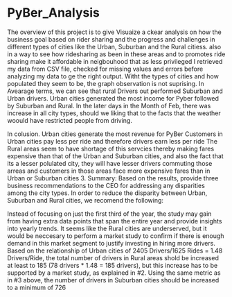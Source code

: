 # PyBer_Analysis 
The overview of this project is to give Visuaize a ckear analysis on how the business goal based on rider sharing and the progress and challenges in different types of cities like the Urban, Suburban and the Rural citiess. also in a way to see how ridesharing as been in these areas and to promotes ride sharing make it affordable in neigbouhood that as less privileged
I retrieved my data from CSV file, checked for missing values and errors before analyzing my data to ge the right output. 
Witht the types of cities and how populated they seem to be, the graph observation is not suprising. 
In Avearage terms, we can see that rural Drivers out performed Suburban and Urban drivers.
Urban cities generated the most income for Pyber followed by Suburban and Rural. 
In the later days in the Month of Feb, there was increase in all city types, should we liking that to the facts that the weather woould have restricted people from driving. 

In colusion.
Urban cities generate the most revenue for PyBer
Customers in Urban cities pay less per ride and therefore drivers earn less per ride
The Rural areas seem to have shortage of this servcies thereby making fares expensive than that of the Urban and Suburban cities, and also the fact that its a lesser polulated city, they will have lesser drivers commuting those arreas and customers in those areas face more expensive fares than in Urban or Suburban cities
3. Summary: Based on the results, provide three business recommendations to the CEO for addressing any disparities among the city types.
In order to reduce the disparity between Urban, Suburban and Rural cities, we recomend the following:

Instead of focusing on just the first third of the year, the study may gain from having extra data points that span the entire year and provide insights into yearly trends.
It seems like the Rural cities are underserved, but it would be neccesary to perform a market study to confirm if there is enough demand in this market segment to justify investing in hiring more drivers.
Based on the relationship of Urban cities of 2405 Drivers/1625 Rides = 1.48 Drivers/Ride, the total number of drivers in Rural areas shold be increased at least to 185 (78 drivers * 1.48 = 185 drivers), but this increase has to be supported by a market study, as explained in #2.
Using the same metric as in #3 above, the number of drivers in Suburban cities should be increased to a minimum of 726
